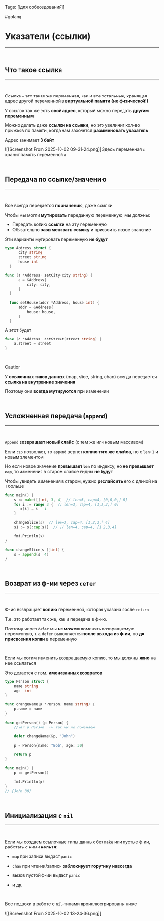 Tags: [[для собеседований]]

#golang 



# Указатели (ссылки)
---
&emsp;
## Что такое ссылка
---
&emsp;

Ссылка - это такая же переменная, как и все остальные, хранящая адрес другой переменной в **виртуальной памяти (не физической!)**


У ссылок так же есть **свой адрес**, который можно передать **другим переменным**

Можно делать даже **ссылки на ссылки**, но это увеличит кол-во прыжков по памяти, когда нам захочется **разыменовать указатель**


Адрес занимает **8 байт**

 ![[Screenshot From 2025-10-02 09-31-24.png]]
 Здесь переменная `c` хранит память переменной `a`

&emsp;
## Передача по ссылке/значению
---
&emsp;

Все всегда передается **по значению**, даже ссылки


Чтобы мы могли **мутировать** переданную переменную, мы должны:

- Передать копию **ссылки** на эту переменную
- Обязательно **разыменовать ссылку** и присвоить новое значение


Эти варианты мутировать переменную **не будут**
```go
type Address struct {
	  city string
	  street string
	  house int
  }
  
func (a *Address) setCity(city string) {
	  a = &Address{
		  city: city,
	  }
  }
  
  func setHouse(addr *Address, house int) {
	  addr = &Address{
		  house: house,
	  }
  }
```
  
А этот будет 
```go
func (a *Address) setStreet(street string) {
	a.street = street
}
```

&emsp;

> [!caution] 
> У **ссылочных типов данных** (map, slice, string, chan) всегда передается **ссылка на внутренние значения**
> 
> Поэтому они **всегда мутируются** при изменении 

&emsp;
## Усложненная передача (`append`)
---
&emsp;

`Append` **возвращает новый слайс** (c тем же или новым массивом)

Если `cap` позволяет, то `append` вернет **копию того же слайса**, но с `len+1` и новым элементом

Но если новое значение **превышает `len`** по индексу, но **не превышает `cap`**, то изменения в старом слайсе видны **не будут**

Чтобы увидеть изменения в старом, нужно **реслайсить** его с длиной на 1 больше


```go
func main() {  
	s := make([]int, 3, 4)  // len=3, cap=4, [0,0,0,] 0]
	for i := range 3 {  // len=3, cap=4, [1,2,3,] 0]
	   s[i] = i + 1  
	}  
  
	changeSlice(s)  // len=3, cap=4, [1,2,3,] 4]
	s1 := s[:cap(s)]  // // len=4, cap=4, [1,2,3,4]
  
	fmt.Println(s)  
}  
  
func changeSlice(s []int) {  
	s = append(s, 4)  
}
```

&emsp;
## Возврат из ф-ии через `defer`
---
&emsp;

Ф-ия возвращает **копию** переменной, которая указана после `return` 

Т.е. это работает так же, как и передача в ф-ию.

Поэтому через `defer` мы **не можем** поменять возвращаемую переменную, т.к. `defer` выполняется **после выхода из ф-ии**, но **до присвоения копии** в переменную

&emsp;

Если мы хотим изменить возвращаемую копию, то мы должны **явно** на нее ссылаться

Это делается с пом. **именованных возвратов**

```go
type Person struct {  
	name string  
	age  int  
}  
  
func changeName(p *Person, name string) {  
	p.name = name  
}  
  
func getPerson() (p Person) {  
	//var p Person  -> так мы не поменяем 
	  
	defer changeName(&p, "John")  
  
	p = Person{name: "Bob", age: 30}  
  
	return p  
}  
  
func main() {  
	p := getPerson()  
  
	fmt.Println(p)  
}
// {John 30}
```

&emsp;
## Инициализация с `nil`
---
&emsp;

Если мы создаем ссылочные типы данных без `make` или пустые ф-ии, работать с ними **нельзя**:

- `map` при записи выдаст `panic`

- `chan` при чтении/записи **заблокирует горутину навсегда**

- вызов пустой ф-ии выдаст `panic`

- и др.

&emsp;

Все подвохи в работе с `nil`-типами проиллюстрированы ниже
  
![[Screenshot From 2025-10-02 13-24-36.png]]


